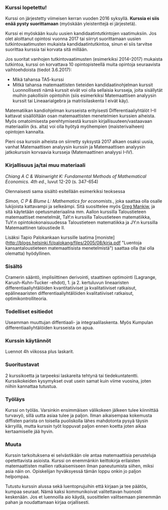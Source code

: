 ### Kurssi lopetettu!

Kurssi on järjestetty viimeisen kerran vuoden 2016 syksyllä. **Kurssia ei siis enää pysty suorittamaan** (myöskään yleistenttejä ei järjestetä).

Kurssi ei myöskään kuulu uusien kandidaatintutkintojen vaatimuksiin. Jos olet aloittanut opintosi vuonna 2017 tai siirryt suorittamaan uusien tutkintovaatimusten mukaista kandidaatintutkintoa, sinun ei siis tarvitse suorittaa kurssia tai korvata sitä millään.

Jos suoritat vanhojen tutkintovaatimusten (esimerkiksi 2014–2017) mukaista tutkintoa, kurssi on korvattava 10 opintopisteellä muita opintoja seuraavista vaihtoehdoista (tiedot 3.6.2017):
* Mikä tahansa TA5-kurssi
* Mitkä tahansa matemaattisten tieteiden kandidaatinohjelman kurssit
Luonnollisesti nämä kurssit eivät voi olla sellaisia kursseja, joita sisällytät muihin pakollisiin opintoihin (siis esimerkiksi Matemaattisen analyysin kurssit tai Lineaarialgebra ja matriisilaskenta I eivät käy).

Matematiikan kandiohjelman kursseista erityisesti Differentiaaliyhtälöt I–II kattavat sisällöltään osan matemaattisten menetelmien kurssien aiheista. Myös omatoimisesta perehtymisestä kurssin kirjallisuuteen/vastaavaan materiaaliin (ks. alta) voi olla hyötyä myöhempien (maisterivaiheen) opintojen kannalta.

Pieni osa kurssin aiheista on siirretty syksystä 2017 alkaen osaksi uusia, vanhat Matemaattisen analyysin kurssin ja Matemaattisen analyysin jatkokurssin korvaavia kursseja (Matemaattinen analyysi I–IV).

### Kirjallisuus ja/tai muu materiaali

_Chiang A C & Wainwright K: Fundamental Methods of Mathematical Economics. 4th ed._, luvut 12-20 (s. 347-654)

Olennaisesti sama sisältö esitellään esimerkiksi teoksessa

_Simon, C P & Blume L: Mathematics for economists._, joka saattaa olla osalle lukijoista kattavampi ja selkeämpi. Sitä suosittelee myös [Greg Mankiw](http://gregmankiw.blogspot.fi/2006/05/which-math-courses.html "Greg Mankiw: Which math courses?"), ja sitä käytetään opetusmateriaalina mm. Aallon kurssilla Taloustieteen matemaattiset menetelmät, TaY:n kurssilla Taloustieteen matematiikka, TuY:n opintokokonaisuudessa Taloustieteen matematiikka ja JY:n kurssilla Matemaattinen taloustiede II.

Lisäksi Tapio Palokankaan kurssille laatima [moniste] (http://blogs.helsinki.fi/palokang/files/2005/08/kirja.pdf "Luentoja kansantaloustieteen matemaattisista menetelmistä") saattaa olla (tai olla olematta) hyödyllinen.

### Sisältö

Cramerin sääntö, implisiittinen derivointi, staattinen optimointi (Lagrange, Karush-Kuhn-Tucker -ehdot), 1. ja 2. kertuluvun lineaaristen differentiaaliyhtälöiden kvantitatiiviset ja kvalitatiiviset ratkaisut, epälineaaristen differentiaaliyhtälöiden kvalitatiiviset ratkaisut, optimikontrolliteoria.

### Todelliset esitiedot

Useamman muuttujan diffentiaali- ja integraalilaskenta. Myös Kumpulan differentiaaliyhtälöiden kursseista on apua.

### Kurssin käytännöt

Luennot 4h viikossa plus laskarit.

### Suoritustavat

2 kurssikoetta ja tarpeeksi laskareita tehtynä tai tiedekuntatentti. Kurssikokeiden kysymykset ovat usein samat kuin viime vuosina, joten niihin kannattaa tutustua.

### Työläys
Kurssi on työläs. Varsinkin ensimmäisen välikokeen jälkeen tulee kiinnittää turvavyö, sillä uutta asiaa tulee ja paljon. Ilman aikaisempaa kokemusta diffisten parista on toisella puoliskolla lähes mahdotonta pysyä täysin kärryillä, mutta kurssin työt loppuvat paljon ennen koetta joten aikaa kertaamiselle jää hyvin.

### Muuta

Kurssin tarkoituksena ei selvästikään ole antaa matemaattisia perusteluja opetettavista asioista. Kurssi on enemmänkin keittokirja erilaisten matemaattisten mallien ratkaisemiseen ilman paneutumista siihen, miksi asia näin on. Opiskelijan hyväksyessä tämän loppu onkin jo paljon helpompaa.

Tutustu kurssin alussa sekä luentoprujuihin että kirjaan ja tee päätös, kumpaa seuraat. Nämä kaksi kommunikoivat valitettavan huonosti keskenään. Jos et luennoilla aio käydä, suosittelen valitsemaan pienemmän pahan ja noudattamaan kirjaa orjallisesti.
